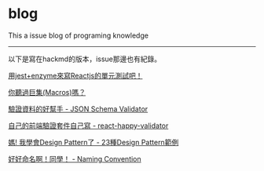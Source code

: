 # blog
This a issue blog of programing knowledge

---
以下是寫在hackmd的版本，issue那邊也有紀錄。

[用jest+enzyme來寫Reactjs的單元測試吧！](https://hackmd.io/7fcQ_giTTN6FVnRKdnwuRQ)

[你聽過巨集(Macros)嗎？](https://hackmd.io/uH9F1UvTRKqzIZlYyuYSag)

[驗證資料的好幫手 - JSON Schema Validator](https://hackmd.io/8iTrYf6LTVOLMCa4GDDSfg)

[自己的前端驗證套件自己寫 - react-happy-validator](https://github.com/Hsueh-Jen/react-happy-validator)

[媽! 我學會Design Pattern了 - 23種Design Pattern範例](https://codepen.io/collection/nYebQp)

[好好命名啊！同學！ - Naming Convention](https://hackmd.io/APz0kNhcS9eAbGPoHm8ZkQ)
